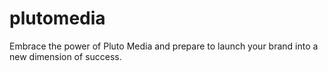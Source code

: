 # plutomedia
 Embrace the power of Pluto Media and prepare to launch your brand into a new dimension of success.
